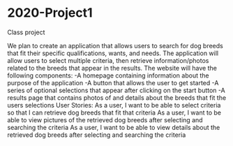 # 2020-Project1
Class project

We plan to create an application that allows users to search for dog breeds that fit their specific qualifications, wants, and needs. The application will allow users to select multiple criteria, then retrieve information/photos related to the breeds that appear in the results.
The website will have the following components:
-A homepage containing information about the purpose of the application
-A button that allows the user to get started
-A series of optional selections that appear after clicking on the start button
-A results page that contains photos of and details about the breeds that fit the users selections
User Stories:
As a user, I want to be able to select criteria so that I can retrieve dog breeds that fit that criteria
As a user, I want to be able to view pictures of the retrieved dog breeds after selecting and searching the criteria
As a user, I want to be able to view details about the retrieved dog breeds after selecting and searching the criteria
